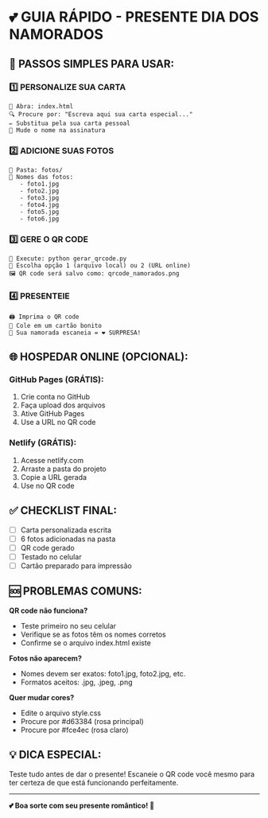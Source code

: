 # 💕 GUIA RÁPIDO - PRESENTE DIA DOS NAMORADOS

## 🚀 PASSOS SIMPLES PARA USAR:

### 1️⃣ PERSONALIZE SUA CARTA
```
📂 Abra: index.html
🔍 Procure por: "Escreva aqui sua carta especial..."
✏️ Substitua pela sua carta pessoal
📝 Mude o nome na assinatura
```

### 2️⃣ ADICIONE SUAS FOTOS
```
📁 Pasta: fotos/
📸 Nomes das fotos:
   - foto1.jpg
   - foto2.jpg  
   - foto3.jpg
   - foto4.jpg
   - foto5.jpg
   - foto6.jpg
```

### 3️⃣ GERE O QR CODE
```
🐍 Execute: python gerar_qrcode.py
📱 Escolha opção 1 (arquivo local) ou 2 (URL online)
🖼️ QR code será salvo como: qrcode_namorados.png
```

### 4️⃣ PRESENTEIE
```
🖨️ Imprima o QR code
💝 Cole em um cartão bonito  
📱 Sua namorada escaneia = ❤️ SURPRESA!
```

## 🌐 HOSPEDAR ONLINE (OPCIONAL):

### GitHub Pages (GRÁTIS):
1. Crie conta no GitHub
2. Faça upload dos arquivos
3. Ative GitHub Pages
4. Use a URL no QR code

### Netlify (GRÁTIS):
1. Acesse netlify.com
2. Arraste a pasta do projeto
3. Copie a URL gerada
4. Use no QR code

## ✅ CHECKLIST FINAL:
- [ ] Carta personalizada escrita
- [ ] 6 fotos adicionadas na pasta
- [ ] QR code gerado
- [ ] Testado no celular
- [ ] Cartão preparado para impressão

## 🆘 PROBLEMAS COMUNS:

**QR code não funciona?**
- Teste primeiro no seu celular
- Verifique se as fotos têm os nomes corretos
- Confirme se o arquivo index.html existe

**Fotos não aparecem?**
- Nomes devem ser exatos: foto1.jpg, foto2.jpg, etc.
- Formatos aceitos: .jpg, .jpeg, .png

**Quer mudar cores?**
- Edite o arquivo style.css
- Procure por #d63384 (rosa principal)
- Procure por #fce4ec (rosa claro)

## 💡 DICA ESPECIAL:
Teste tudo antes de dar o presente! Escaneie o QR code você mesmo para ter certeza de que está funcionando perfeitamente.

---
**💕 Boa sorte com seu presente romântico! 🌹**
